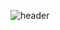 ![header](https://capsule-render.vercel.app/api?type=shark&color=auto&height=250&section=header&text=HUNGTAE's%20GitHub&fontSize=70&animation=scaleIn)
